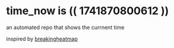 # time_now is (( 1741870800612 ))

an automated repo that shows the currnent time

inspired by [breakingheatmap](https://github.com/breakingheatmap/breakingheatmap)